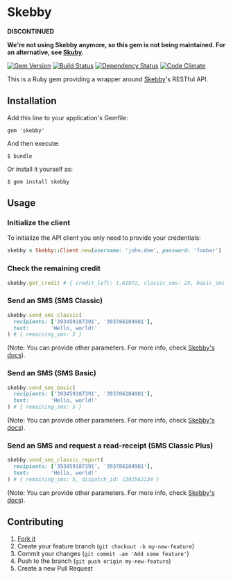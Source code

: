 # Skebby

**DISCONTINUED**

**We're not using Skebby anymore, so this gem is not being maintained. For an
alternative, see [Skuby](https://github.com/welaika/skuby).**

[![Gem Version](https://badge.fury.io/rb/skebby.png)](http://badge.fury.io/rb/skebby)
[![Build Status](https://travis-ci.org/interconn-isp/skebby.png?branch=master)](https://travis-ci.org/interconn-isp/skebby)
[![Dependency Status](https://gemnasium.com/interconn-isp/skebby.png)](https://gemnasium.com/interconn-isp/skebby)
[![Code Climate](https://codeclimate.com/github/interconn-isp/skebby.png)](https://codeclimate.com/github/interconn-isp/skebby)

This is a Ruby gem providing a wrapper around [Skebby](http://www.skebby.it/)'s RESTful API.

## Installation

Add this line to your application's Gemfile:

    gem 'skebby'

And then execute:

    $ bundle

Or install it yourself as:

    $ gem install skebby

## Usage

### Initialize the client

To initialize the API client you only need to provide your credentials:

```ruby
skebby = Skebby::Client.new(username: 'john.doe', password: 'foobar')
```

### Check the remaining credit

```ruby
skebby.get_credit # { credit_left: 1.61972, classic_sms: 25, basic_sms: 35 }
```

### Send an SMS (SMS Classic)

```ruby
skebby.send_sms_classic(
  recipients: ['393459187391', '393786104981'],
  text:       'Hello, world!'
) # { remaining_sms: 5 }
```

(Note: You can provide other parameters. For more info, check [Skebby's docs](http://www.skebby.it/business/index/send-docs/)).

### Send an SMS (SMS Basic)

```ruby
skebby.send_sms_basic(
  recipients: ['393459187391', '393786104981'],
  text:       'Hello, world!'
) # { remaining_sms: 5 }
```

(Note: You can provide other parameters. For more info, check [Skebby's docs](http://www.skebby.it/business/index/send-docs/)).

### Send an SMS and request a read-receipt (SMS Classic Plus)

```ruby
skebby.send_sms_classic_report(
  recipients: ['393459187391', '393786104981'],
  text:       'Hello, world!'
) # { remaining_sms: 5, dispatch_id: 1392562134 }
```

(Note: You can provide other parameters. For more info, check [Skebby's docs](http://www.skebby.it/business/index/send-docs/)).

## Contributing

1. [Fork it](http://github.com/interconn/skebby/fork)
2. Create your feature branch (`git checkout -b my-new-feature`)
3. Commit your changes (`git commit -am 'Add some feature'`)
4. Push to the branch (`git push origin my-new-feature`)
5. Create a new Pull Request
